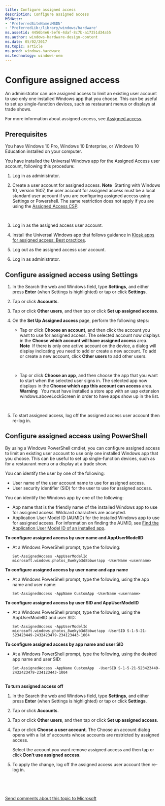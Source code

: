 ```yaml
---
title: Configure assigned access
description: Configure assigned access
MSHAttr:
- 'PreferredSiteName:MSDN'
- 'PreferredLib:/library/windows/hardware'
ms.assetid: 4456b4e6-5ef6-4daf-8c7b-a17351d34a55
ms.author: windows-hardware-design-content
ms.date: 05/02/2017
ms.topic: article
ms.prod: windows-hardware
ms.technology: windows-oem
---
```


# Configure assigned access


An administrator can use assigned access to limit an existing user account to use only one installed Windows app that you choose. This can be useful to set up single-function devices, such as restaurant menus or displays at trade shows.

For more information about assigned access, see [Assigned access](assigned-access.md).

## Prerequisites


You have Windows 10 Pro, Windows 10 Enterprise, or Windows 10 Education installed on your computer.

You have installed the Universal Windows app for the Assigned Access user account, following this procedure:

1.  Log in as administrator.
2.  Create a user account for assigned access.
    **Note**  Starting with Windows 10, version 1607, the user account for assigned access must be a local standard user account if you are configuring assigned access using Settings or Powershell. The same restriction does not apply if you are using the [Assigned Access CSP](https://msdn.microsoft.com/en-us/library/windows/hardware/mt158258.aspx).

     

3.  Log in as the assigned access user account.
4.  Install the Universal Windows app that follows guidance in [Kiosk apps for assigned access: Best practices](https://msdn.microsoft.com/en-us/windows/hardware/drivers/partnerapps/create-a-kiosk-app-for-assigned-access).
5.  Log out as the assigned access user account.
6.  Log in as administrator.

## Configure assigned access using Settings


1.  In the Search the web and Windows field, type **Settings**, and either press **Enter** (when Settings is highlighted) or tap or click **Settings**.
2.  Tap or click **Accounts**.
3.  Tap or click **Other users**, and then tap or click **Set up assigned access**.
4.  On the **Set Up Assigned access** page, perform the following steps:

    -   Tap or click **Choose an account**, and then click the account you want to use for assigned access. The selected account now displays in the **Choose which account will have assigned access** area.
        **Note**  If there is only one active account on the device, a dialog will display indicating you need to add or create a new account. To add or create a new account, click **Other users** to add other users.

         

    -   Tap or click **Choose an app**, and then choose the app that you want to start when the selected user signs in. The selected app now displays in the **Choose which app this account can access** area.
        **Warning**  
        You must have installed a store app with an uap extension windows.aboveLockScreen in order to have apps show up in the list.

         

5.  To start assigned access, log off the assigned access user account then re-log in.

## Configure assigned access using PowerShell


By using a Windows PowerShell cmdlet, you can configure assigned access to limit an existing user account to use only one installed Windows app that you choose. This can be useful to set up single-function devices, such as for a restaurant menu or a display at a trade show.

You can identify the user by one of the following:

-   User name of the user account name to use for assigned access.
-   User security identifier (SID) for the user to use for assigned access.

You can identify the Windows app by one of the following:

-   App name that is the friendly name of the installed Windows app to use for assigned access. Wildcard characters are accepted.
-   Application User Model ID (AUMID) for the installed Windows app to use for assigned access. For information on finding the AUMID, see [Find the Application User Model ID of an installed app](find-the-application-user-model-id-of-an-installed-app.md).

**To configure assigned access by user name and AppUserModelID**

-   At a Windows PowerShell prompt, type the following:

    ``` syntax
    Set-AssignedAccess -AppUserModelId microsoft.windows.photos_8wekyb3d8bbwe!app -UserName <username>
    ```

**To configure assigned access by user name and app name**

-   At a Windows PowerShell prompt, type the following, using the app name and user name:

    ``` syntax
    Set-AssignedAccess -AppName CustomApp -UserName <username>
    ```

**To configure assigned access by user SID and AppUserModelID**

-   At a Windows PowerShell prompt, type the following, using the AppUserModelID and user SID:

    ``` syntax
    Set-AssignedAccess -AppUserModelId microsoft.windows.photos_8wekyb3d8bbwe!app -UserSID S-1-5-21-523423449-2432423479-234123443-1004
    ```

**To configure assigned access by app name and user SID**

-   At a Windows PowerShell prompt, type the following, using the desired app name and user SID:

    ``` syntax
    Set-AssignedAccess -AppName CustomApp  -UserSID S-1-5-21-523423449-2432423479-234123443-1004
    ```

## <a href="" id="turn-off-aa"></a>


**To turn assigned access off**

1.  In the Search the web and Windows field, type **Settings**, and either press **Enter** (when Settings is highlighted) or tap or click **Settings**.
2.  Tap or click **Accounts**.
3.  Tap or click **Other users**, and then tap or click **Set up assigned access**.
4.  Tap or click **Choose a user account**. The Choose an account dialog opens with a list of accounts whose accounts are restricted by assigned access.

    Select the account you want remove assigned access and then tap or click **Don’t use assigned access**.

5.  To apply the change, log off the assigned access user account then re-log in.

 

 

[Send comments about this topic to Microsoft](mailto:wsddocfb@microsoft.com?subject=Documentation%20feedback%20%5Bp_enterprise_customizations\p_enterprise_customizations%5D:%20Configure%20assigned%20access%20%20RELEASE:%20%2810/17/2016%29&body=%0A%0APRIVACY%20STATEMENT%0A%0AWe%20use%20your%20feedback%20to%20improve%20the%20documentation.%20We%20don't%20use%20your%20email%20address%20for%20any%20other%20purpose,%20and%20we'll%20remove%20your%20email%20address%20from%20our%20system%20after%20the%20issue%20that%20you're%20reporting%20is%20fixed.%20While%20we're%20working%20to%20fix%20this%20issue,%20we%20might%20send%20you%20an%20email%20message%20to%20ask%20for%20more%20info.%20Later,%20we%20might%20also%20send%20you%20an%20email%20message%20to%20let%20you%20know%20that%20we've%20addressed%20your%20feedback.%0A%0AFor%20more%20info%20about%20Microsoft's%20privacy%20policy,%20see%20http://privacy.microsoft.com/en-us/default.aspx. "Send comments about this topic to Microsoft")





